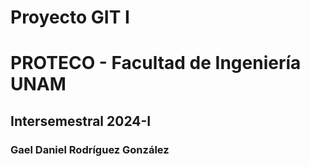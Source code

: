 # Proyecto GIT I
# PROTECO - Facultad de Ingeniería UNAM
## Intersemestral 2024-I
### Gael Daniel Rodríguez González
